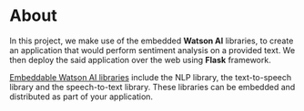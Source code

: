# About
In this project, we make use of the embedded **Watson AI** libraries, to create an application that would perform sentiment analysis on a provided text. We then deploy the said application over the web using **Flask** framework.

[Embeddable Watson AI libraries](https://developer.ibm.com/articles/watson-libraries-embeddable-ai-that-works-for-you/) include the NLP library, the text-to-speech library and the speech-to-text library. These libraries can be embedded and distributed as part of your application. 

